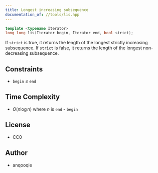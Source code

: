 ```yaml
---
title: Longest increasing subsequence
documentation_of: //tools/lis.hpp
---
```


```cpp
template <typename Iterator>
long long lis(Iterator begin, Iterator end, bool strict);
```

If `strict` is true, it returns the length of the longest strictly increasing subsequence.
If `strict` is false, it returns the length of the longest non-decreasing subsequence.

## Constraints
- `begin` $\leq$ `end`

## Time Complexity
- $O(n \log n)$ where $n$ is `end` - `begin`

## License
- CC0

## Author
- anqooqie
